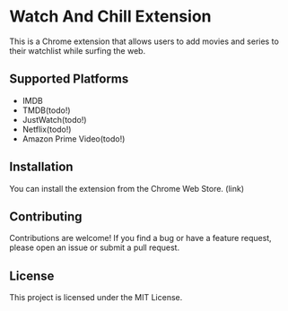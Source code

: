 # Watch And Chill Extension

This is a Chrome extension that allows users to add movies and series to their watchlist while surfing the web.

## Supported Platforms

- IMDB
- TMDB(todo!)
- JustWatch(todo!)
- Netflix(todo!)
- Amazon Prime Video(todo!)

## Installation

You can install the extension from the Chrome Web Store. (link)

## Contributing

Contributions are welcome! If you find a bug or have a feature request, please open an issue or submit a pull request.

## License

This project is licensed under the MIT License.
